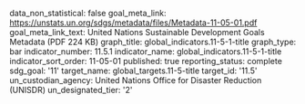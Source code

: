 data_non_statistical: false
goal_meta_link: https://unstats.un.org/sdgs/metadata/files/Metadata-11-05-01.pdf
goal_meta_link_text: United Nations Sustainable Development Goals Metadata (PDF 224
  KB)
graph_title: global_indicators.11-5-1-title
graph_type: bar
indicator_number: 11.5.1
indicator_name: global_indicators.11-5-1-title
indicator_sort_order: 11-05-01
published: true
reporting_status: complete
sdg_goal: '11'
target_name: global_targets.11-5-title
target_id: '11.5'
un_custodian_agency: United Nations Office for Disaster Reduction (UNISDR)
un_designated_tier: '2'
